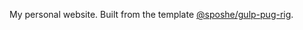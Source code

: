 My personal website. Built from the template [@sposhe/gulp-pug-rig](https://github.com/sposhe/gulp-pug-rig).